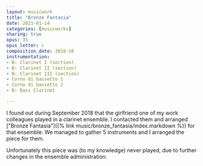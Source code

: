 ```yaml
---
layout: musicwork
title: "Bronze Fantasia"
date: 2021-01-14
categories: [musicworks]
sharing: true
opus: 35
opus_letter: c
composition_date: 2018-10
instrumentation:
- B♭ Clarinet I (section)
- B♭ Clarinet II (section)
- B♭ Clarinet III (section)
- Corno di bassetto 1
- Corno di bassetto 2
- B♭ Bass Clarinet

---
```

I found out during September 2018 that the girlfriend one of my work colleagues played in a clarinet ensemble. I contacted them and arranged ["Bronze Fantasia"]({% link music/bronze_fantasia/index.markdown %}) for that ensemble. We managed to gather 5 instruments and I arranged the piece for them.

Unfortunately this piece was (to my knowledge) never played, due to further changes in the ensemble administration.